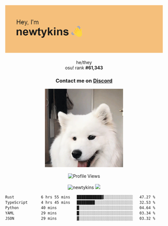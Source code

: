 <div align="center">
    <p>
        <h2>
            <img src="banner.png" alt="✨ Hey, I'm newt!">
        </h2>
        <p>
			he/they <br>
			osu! rank <strong>#<!--osu-global-rank-->61,343<!--osu-global-rank--></strong>
		</p>
		<h3>Contact me on <a href="https://discord.gg/brEhN5Y7YK">Discord</a></h3>
    </p>
    <img src="dog.gif" height="250"><br><br>
    <img src="https://komarev.com/ghpvc/?username=newtykins&style=flat-square&color=000000" alt="Profile Views">
    <br><br>
</div>

<div align="center">
	<img src="https://github-readme-stats.vercel.app/api?username=newtykins&show_icons=true&locale=en&theme=dark&hide_border=true&count_private=true&custom_title=My%20Stats&line_height=25" alt="newtykins" width="420">
    <img src="https://github-readme-streak-stats.herokuapp.com?user=newtykins&hide_border=true&date_format=M%20j%5B%2C%20Y%5D&theme=dark" width="420">
</div>

<!--START_SECTION:waka-->

```txt
Rust            6 hrs 55 mins   ███████████▓░░░░░░░░░░░░░   47.27 %
TypeScript      4 hrs 45 mins   ████████░░░░░░░░░░░░░░░░░   32.53 %
Python          40 mins         █░░░░░░░░░░░░░░░░░░░░░░░░   04.64 %
YAML            29 mins         █░░░░░░░░░░░░░░░░░░░░░░░░   03.34 %
JSON            29 mins         ▓░░░░░░░░░░░░░░░░░░░░░░░░   03.32 %
```

<!--END_SECTION:waka-->
